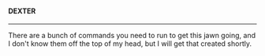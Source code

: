 #### DEXTER
---

There are a bunch of commands you need to run to get this jawn going, and I don't know them off the top of my head, but I will get that created shortly.
